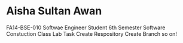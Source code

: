 # Aisha Sultan Awan
FA14-BSE-010
Softwae Engineer Student
6th Semester
Software Constuction Class
Lab Task
Create Respository
Create Branch
so on!
